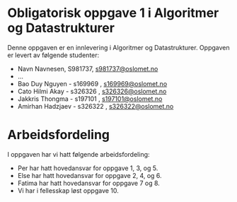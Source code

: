 # Obligatorisk oppgave 1 i Algoritmer og Datastrukturer

Denne oppgaven er en innlevering i Algoritmer og Datastrukturer. 
Oppgaven er levert av følgende studenter:
* Navn Navnesen, S981737, s981737@oslomet.no
* ...
* Bao Duy Nguyen - s169969 , s169969@oslomet.no
* Cato Hilmi Akay - s326326 , s326326@oslomet.no
* Jakkris Thongma - s197101 , s197101@oslomet.no
* Amirhan Hadzjaev - s326322 , s326322@oslomet.no

# Arbeidsfordeling

I oppgaven har vi hatt følgende arbeidsfordeling:
* Per har hatt hovedansvar for oppgave 1, 3, og 5. 
* Else har hatt hovedansvar for oppgave 2, 4, og 6. 
* Fatima har hatt hovedansvar for oppgave 7 og 8. 
* Vi har i fellesskap løst oppgave 10. 

